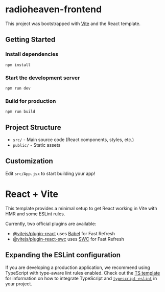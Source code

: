 # radioheaven-frontend

This project was bootstrapped with [Vite](https://vitejs.dev/) and the React template.

## Getting Started

### Install dependencies
```
npm install
```

### Start the development server
```
npm run dev
```

### Build for production
```
npm run build
```

## Project Structure
- `src/` - Main source code (React components, styles, etc.)
- `public/` - Static assets

## Customization
Edit `src/App.jsx` to start building your app!
# React + Vite

This template provides a minimal setup to get React working in Vite with HMR and some ESLint rules.

Currently, two official plugins are available:

- [@vitejs/plugin-react](https://github.com/vitejs/vite-plugin-react/blob/main/packages/plugin-react) uses [Babel](https://babeljs.io/) for Fast Refresh
- [@vitejs/plugin-react-swc](https://github.com/vitejs/vite-plugin-react/blob/main/packages/plugin-react-swc) uses [SWC](https://swc.rs/) for Fast Refresh

## Expanding the ESLint configuration

If you are developing a production application, we recommend using TypeScript with type-aware lint rules enabled. Check out the [TS template](https://github.com/vitejs/vite/tree/main/packages/create-vite/template-react-ts) for information on how to integrate TypeScript and [`typescript-eslint`](https://typescript-eslint.io) in your project.
